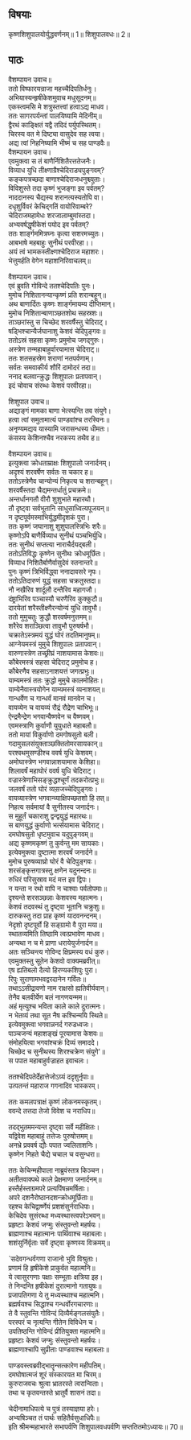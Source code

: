 
## विषयाः

कृष्णशिशुपालयोर्युद्धवर्णनम्॥ 1॥ शिशुपालवधः॥ 2॥

## पाठः

वैशम्पायन उवाच॥  
ततो विष्फारयन्राजा महच्चैदिपतिर्धनुः।  
अभियास्यन्हृषीकेशमुवाच मधुसूदनम्॥  
एकस्त्वमसि मे शत्रुस्तत्त्वां हत्वाऽद्य माधव।  
ततः सागरपर्यन्तां पालयिष्यामि मेदिनीम्॥  
द्वैरथं काङ्क्षितं यद्वै तदिदं पर्युपस्थितम्।  
चिरस्य वत मे दिष्ट्या वासुदेव सह त्वया।  
अद्य त्वां निहनिष्यामि भीष्मं च सह पाण्डवैः॥  
वैशम्पायन उवाच।  
एवमुक्त्वा स तं बाणैर्निशितैरत्ततेजनैः।  
विव्याध युधि तीक्ष्णाग्रैश्चेदिराड्यपुङ्गवम्?  
कङ्कपत्रच्छदा बाणाश्चेदिराजधनुश्च्युताः।  
विविशुस्ते तदा कृष्णं भुजङ्गा इव पर्वतम्?  
नाददानस्य चैद्यस्य शरानत्यस्यतोपि वा।  
दधृशुर्विवरं केचिद्गतिं वायोरिवाम्बरे?  
चेदिराजमहामेधः शरजालाम्बुमांस्तदा।  
अभ्यवर्षद्धृषीकेशं पयोद इव पर्वतम्?  
ततः शार्ङ्गममित्रघ्नः कृत्वा सशरमच्युतः।  
आबभाषे महबाहुः सुनीथं परवीरहा।।  
अयं त्वं भामकस्तीक्ष्णश्चेदिराज महाशरः।  
भेत्तुमर्हति वेगेन महाशनिरिवाचलम्॥  

वैशम्पायन उवाच।  
एवं ब्रुवति गोविन्दे ततश्चेदिपतिः पुनः।  
मुमोच निशितानन्यान्कृष्णं प्रति शरान्बहून्॥  
अथ बाणार्दितः कृष्णः शार्ङ्गमायम्य दीप्तिमान्।  
मुमोच निशितान्बाणाञ्छतशोथ सहस्रशः॥  
ताञ्छरांस्तु स चिच्छेद शरवर्षैस्तु चेदिराट्।  
षड्भिश्चान्यैर्जघानाशु केशवं चेदिपुङ्गवः॥  
ततोऽस्रं सहसा कृष्णः प्रमुमोच जगद्गुरुः।  
अस्त्रेण तन्महाबाहुर्वारयामास चेदिराट्॥  
ततः शतसहस्रेण शराणां नतपर्वणाम्।  
सर्वतः समवाकीर्य शौरिं दामोदरं तदा॥  
ननाद बलवान्क्रुद्धः शिशुपालः प्रतापवान्।  
इदं चोवाच संरब्धः केशवं परवीरहा॥  

शिशुपाल उवाच॥  
अद्याङ्गं मामका बाणा भेत्स्यन्ति तव संयुगे।  
हत्वा त्वां समुतामात्यं पाण्डवांश्च तरस्विनः॥  
अनृण्यमद्यय यास्यामि जरासन्धस्य धीमतः।  
कंसस्य केशिनश्चैव नरकस्य तथैव ह॥  

वैशम्पायन उवाच॥  
इत्युक्त्वा क्रोधताम्राक्षः शिशुपालो जनार्दनम्।  
अदृश्यं शरवर्षेण सर्वतः स चकार ह॥  
ततोऽस्त्रेणैव चान्योन्यं निकृत्य च शरान्बहून्।  
शरवर्षैस्तदा चैद्यमन्तर्धातुं प्रचक्रमे॥  
अन्तर्धानगतौ वीरौ शुशुभाते महारथौ।  
तौ दृष्ट्वा सर्वभूतानि साधुसाध्वित्यपूजयन्॥  
न दृष्टपूर्वमस्माभिर्युद्धमीदृशकं पुरा।  
ततः कृष्णं जघानाशु शुशुपालस्त्रिभिः शरैः॥  
कृष्णोऽपि बाणैर्विव्याध सुनीथं पञ्चभिर्युधि।  
ततः सुनीथं सप्तत्या नाराचैर्दयद्बली।  
ततोऽतिविद्धः कृष्णेन सुनीथः क्रोधमूर्छितः।  
विव्याध निशितैर्बाणैर्वासुदेवं स्तनान्तरे॥  
पुनः कृष्णं त्रिभिर्विद्ध्वा ननादावसरे नृपः।  
ततोऽतिदारुणं युद्धं सहसा चक्रतुस्तदा॥  
नौ नखैरिव शार्दूलौ दन्तैरिव महागजौ।  
दंष्ट्राभिरिव पञ्चास्यौ चरणैरिव कुक्कुटौ॥  
दारयेतां शरैस्तीक्ष्णैरन्योन्यं युधि तावुभौ।  
ततो मुमुचतुः क्रुद्धौ शरवर्षमनुत्तमम्॥  
शरैरेव शराञ्छित्वा तावुभौ पुरुषर्षभौ।  
चक्रातेऽस्त्रमयं युद्धं घोरं तदतिमानुषम्॥  
आग्नेयमस्त्रं मुमुचे शिशुपालः प्रतापवान्।  
वारुणास्त्रेण तच्छ्रीघ्रं नाशयामास केशवः॥  
कौबेरमस्त्रं सहसा चेदिराट् प्रमुमोच ह।  
कौबेरणैव सहसाऽनाशयत्तं जगत्प्रभुः॥  
याम्यमस्त्रं ततः क्रुद्धो मुमुचे कालमोहितः।  
याम्येनैवास्त्रयोगेन याम्यमस्त्रं व्यनाशयत्॥  
गान्धर्वेण च गान्धर्वं मानवं मानवेन च।  
वायव्येन च वायव्यं रौद्रं रौद्रेण चाभिभूः॥  
ऐन्द्रमैन्द्रेण भगवान्वैष्णवेन च वैष्णवम्।  
एवमस्त्राणि कुर्वाणौ युयुधाते महाबलौ॥  
ततो मायां विकुर्वाणो दमगोषसुतो बली।  
गदामुसलसंयुक्ताञ्छक्तितोमरसायकान्॥  
परश्वथमुसण्डीश्च ववर्ष युधि केशवम्।  
अमोघास्त्रेण भगवान्नाशयामास केशिहा॥  
शिलावर्षं महाघोरं ववर्ष युधि चेदिराट्।  
वज्रास्त्रेणाभिसङ्क्रुद्धश्चूर्णं तदकरोत्प्रभुः॥  
जलवर्षं ततो घोरं व्यस़जच्चेदिपुङ्गवः।  
वायव्यास्त्रेण भगवान्व्याक्षिपच्छतशो हि तत्॥  
निहत्य सर्वमायां वै सुनीतस्य जनार्दनः।  
स मुहूर्तं चकाराशु द्वन्द्वयुद्धं महारथः॥  
स बाणयुद्धं कुर्वाणो भर्त्सयामास चेदिराट्।  
दमघोषसुतो धृष्टमुवाच यदुपुङ्गवम्॥  
अद्य कृष्णमकृष्णं तु कुर्वन्तु मम सायकाः।  
इत्येवमुक्त्वा दुष्टात्मा शरवर्षं जनार्दने॥  
मुमोच पुरुषव्याघ्रो घोरं वै चेदिपुङ्गवः।  
शरसंङ्कृत्तगात्रस्तु क्षणेन यदुनन्दनः॥  
रुधिरं परिसुस्राव मदं मत्त इव द्विपः।  
न यन्ता न रथो वापि न चाश्वाः पर्वतोपमाः॥  
दृश्यन्ते शरसञ्छन्नाः केशवस्य महात्मनः।  
केशवं तदवस्थं तु दृष्ट्वा भूतानि चक्रुशुः॥  
दारुकस्तु तदा प्राह कृष्णं यादवनन्दनम्।  
नेदृशो दृष्टपूर्वो हि सङ्ग्रामो वै पुरा मया॥  
स्थातव्यमिति तिष्ठामि त्वत्प्रभावेण माधव।  
अन्यथा न च मे प्राणा धरायेयुर्जनार्दन॥  
अतः सञ्चिन्त्य गोविन्द क्षिप्रमस्य वधं कुरु।  
एवमुक्तस्तु सूतेन केशवो वाक्यमब्रवीत्॥  
एष ह्यतिबलो दैत्यो हिरण्यकशिपुः पुरा।  
रिपुः सुराणामभवद्वरदानेन गर्वितः॥  
तथाऽऽसीद्रावणो नाम राक्षसो ह्यतिवीर्यवान्।  
तेनैव बलवीर्येण बलं नागणयन्मम॥  
अहं मृत्युश्च भविता काले काले दुरात्मनः।  
न भेतव्यं तथा सूत नैष कश्चिन्मयि स्थिते॥  
इत्येवमुक्त्वा भगवान्ननर्द गरुडध्वजः।  
पाञ्चजन्यं महाशङ्खं पूरयामास केशवः॥  
संमोहयित्वा भगवांश्चक्रं दिव्यं समाददे।  
चिच्छेद च सुनीथस्य शिरश्चक्रेण संयुगे'॥  
स पपात महाबाहुर्वज्राहत इवाचलः।  

ततश्चेदिपतेर्देहात्तेजोऽग्र्यं ददृशुर्नृपाः॥  
उत्पतन्तं महाराज गगनादिव भास्करम्।  

ततः कमलपत्राक्षं कृष्णं लोकनमस्कृतम्।  
ववन्दे तत्तदा तेजो विवेश च नराधिप॥  

तदद्भुतममन्यन्त दृष्ट्वा सर्वे महीक्षितः।  
यद्विवेश महाबाहुं तत्तेजः पुरुषोत्तमम्॥  
अनभ्रे प्रववर्ष द्यौः पपात ज्वलिताशनिः।  
कृष्णेन निहते चैद्ये चचाल च वसुन्धरा॥  

ततः केचिन्महीपाला नाब्रुवंस्तत्र किञ्चन।  
अतीतवाक्पथे काले प्रेक्षमाणा जनार्दनम्॥  
हस्तैर्हस्ताग्रमपरे प्रत्यपिंषन्नमर्षिताः।  
अपरे दशनैरोष्ठानदशन्क्रोधमूर्छिताः॥  
रहश्च केचिद्वार्ष्णेयं प्रशशंसुर्नराधिपाः।  
केचिदेव सुसंरब्धा मध्यस्थास्त्वपरेऽभवन्॥  
प्रहृष्टाः केशवं जग्मुः संस्तुवन्तो महर्षयः।  
ब्राह्मणाश्च महात्मानः पार्थिवाश्च महाबलाः।  
शशंसुर्निर्वृताः सर्वे दृष्ट्वा कृष्णस्य विक्रमम्॥  

`सदेवगन्धर्वगणा राजानो भुवि विश्रुताः।  
प्रणामं हि हृषीकेशे प्राकुर्वत महात्मनि॥  
ये त्वासुरगणाः पक्षाः सम्भूताः क्षत्रिया इह।  
ते निन्दन्ति हृषीकेशं दुरात्मानो गतायुषः॥  
प्रजापतिगणा ये तु मध्यस्थाश्च महात्मनि।  
ब्रह्मर्षयश्च सिद्धाश्च गन्धर्वोरगचारणाः॥  
ते वै स्तुवन्ति गोविन्दं दिव्यैर्मङ्गलसंयुतैः।  
परस्परं च नृत्यन्ति गीतेन विविधेन च।  
उपतिष्ठन्ति गोविन्दं प्रीतियुक्ता महात्मनि॥  
प्रहृष्टाः केशवं जग्मुः संस्तुवन्तो महर्षयः।  
ब्राह्मणाश्चापि सुप्रीताः पाण्डवाश्च महाबलाः॥  

पाण्डवस्त्वब्रवीद्भातॄन्सत्कारेण महीपतिम्।  
दमघोषात्मजं शूरं संस्कारयत मा चिरम्॥  
कुरुराजवचः श्रुत्वा भ्रातरस्ते त्वरान्विताः।  
तथा च कृतवन्तस्ते भ्रातुर्वै शासनं तदा॥  

चेदीनामाधिपत्ये च पुत्रं तस्याज्ञया हरेः।  
अभ्यषिञ्चत तं पार्थः सहितैर्वसुधाधिपैः॥   
इति श्रीमन्महाभारते सभापर्वणि शिशुपालवधपर्वणि सप्ततितमोऽध्यायः॥ 70॥

